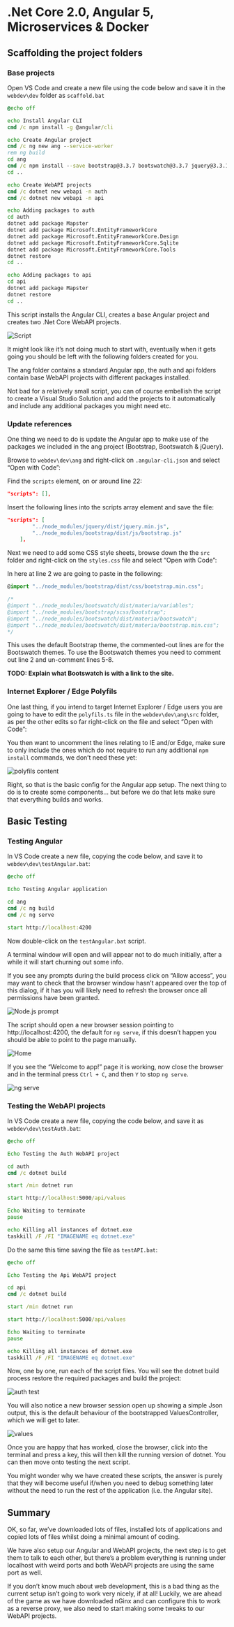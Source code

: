 # .Net Core 2.0, Angular 5, Microservices & Docker
## Scaffolding the project folders
### Base projects
Open VS Code and create a new file using the code below and save it in the `webdev\dev` folder as `scaffold.bat`
```bat
@echo off

echo Install Angular CLI
cmd /c npm install -g @angular/cli

echo Create Angular project
cmd /c ng new ang --service-worker
rem ng build
cd ang
cmd /c npm install --save bootstrap@3.3.7 bootswatch@3.3.7 jquery@3.3.1
cd ..

echo Create WebAPI projects
cmd /c dotnet new webapi -n auth
cmd /c dotnet new webapi -n api

echo Adding packages to auth
cd auth
dotnet add package Mapster
dotnet add package Microsoft.EntityFrameworkCore
dotnet add package Microsoft.EntityFrameworkCore.Design
dotnet add package Microsoft.EntityFrameworkCore.Sqlite
dotnet add package Microsoft.EntityFrameworkCore.Tools
dotnet restore
cd ..

echo Adding packages to api
cd api
dotnet add package Mapster
dotnet restore
cd ..
```
This script installs the Angular CLI, creates a base Angular project and creates two .Net Core WebAPI projects.
 
![Script](img/Project%20Folders%20-%2014%20-%20Script.png)

It might look like it’s not doing much to start with, eventually when it gets going you should be left with the following folders created for you.
 
The ang folder contains a standard Angular app, the auth and api folders contain base WebAPI projects with different packages installed. 

Not bad for a relatively small script, you can of course embellish the script to create a Visual Studio Solution and add the projects to it automatically and include any additional packages you might need etc.

### Update references
One thing we need to do is update the Angular app to make use of the packages we included in the ang project (Bootstrap, Bootswatch & jQuery).

Browse to `webdev\dev\ang` and right-click on `.angular-cli.json` and select “Open with Code”:

Find the `scripts` element, on or around line 22:
```json
"scripts": [],
```
Insert the following lines into the scripts array element and save the file:
```json
"scripts": [
        "../node_modules/jquery/dist/jquery.min.js",
        "../node_modules/bootstrap/dist/js/bootstrap.js"
    ],
```

Next we need to add some CSS style sheets, browse down the the `src` folder and right-click on the `styles.css` file and select “Open with Code”:

In here at line 2 we are going to paste in the following:
```ts
@import "../node_modules/bootstrap/dist/css/bootstrap.min.css";

/*
@import "../node_modules/bootswatch/dist/materia/variables";
@import "../node_modules/bootstrap/scss/bootstrap";
@import "../node_modules/bootswatch/dist/materia/bootswatch";
@import "../node_modules/bootswatch/dist/materia/bootstrap.min.css";
*/
```
This uses the default Bootstrap theme, the commented-out lines are for the Bootswatch themes. To use the Bootswatch themes you need to comment out line 2 and un-comment lines 5-8.

**TODO: Explain what Bootswatch is with a link to the site.**

### Internet Explorer / Edge Polyfils
One last thing, if you intend to target Internet Explorer / Edge users you are going to have to edit the `polyfils.ts` file in the `webdev\dev\ang\src` folder, as per the other edits so far right-click on the file and select “Open with Code”:

You then want to uncomment the lines relating to IE and/or Edge, make sure to only include the ones which do not require to run any additional `npm install` commands, we don’t need these yet:

![polyfils content](img/Project%20Folders%20-%2019%20-%20polyfils.png)
 
Right, so that is the basic config for the Angular app setup.
The next thing to do is to create some components… but before we do that lets make sure that everything builds and works.

## Basic Testing
### Testing Angular
In VS Code create a new file, copying the code below, and save it to `webdev\dev\testAngular.bat`:
```bat
@echo off

Echo Testing Angular application

cd ang
cmd /c ng build
cmd /c ng serve

start http://localhost:4200
```
Now double-click on the `testAngular.bat` script.
 
A terminal window will open and will appear not to do much initially, after a while it will start churning out some info.
 

If you see any prompts during the build process click on “Allow access”, you may want to check that the browser window hasn’t appeared over the top of this dialog, if it has you will likely need to refresh the browser once all permissions have been granted.
 
![Node.js prompt](img/Project%20Folders%20-%2020%20-%20NodeJs%20prompt.png)
 
The script should open a new browser session pointing to http://localhost:4200, the default for `ng serve`, if this doesn’t happen you should be able to point to the page manually.
 
![Home](img/Project%20Folders%20-%2021%20-%20Home.png)
 
If you see the “Welcome to app!” page it is working, now close the browser and in the terminal press `Ctrl + C`, and then `Y` to stop `ng serve`.

![ng serve](img/Project%20Folders%20-%2022%20-%20ngserve.png)
 
### Testing the WebAPI projects
In VS Code create a new file, copying the code below, and save it as `webdev\dev\testAuth.bat`:
```bat
@echo off

Echo Testing the Auth WebAPI project

cd auth
cmd /c dotnet build

start /min dotnet run

start http://localhost:5000/api/values

Echo Waiting to terminate
pause

echo Killing all instances of dotnet.exe
taskkill /F /FI "IMAGENAME eq dotnet.exe"
```
Do the same this time saving the file as `testAPI.bat`:
```bat
@echo off

Echo Testing the Api WebAPI project

cd api
cmd /c dotnet build

start /min dotnet run

start http://localhost:5000/api/values

Echo Waiting to terminate
pause

echo Killing all instances of dotnet.exe
taskkill /F /FI "IMAGENAME eq dotnet.exe"
```
Now, one by one, run each of the script files. You will see the dotnet build process restore the required packages and build the project:
 
![auth test](img/Project%20Folders%20-%2023%20-%20auth%20test.png)
 
You will also notice a new browser session open up showing a simple Json output, this is the default behaviour of the bootstrapped ValuesController, which we will get to later.
 
![values](img/Project%20Folders%20-%2024%20-%20auth%20test%20values.png)
 
Once you are happy that has worked, close the browser, click into the terminal and press a key, this will then kill the running version of dotnet. You can then move onto testing the next script.

You might wonder why we have created these scripts, the answer is purely that they will become useful if/when you need to debug something later without the need to run the rest of the application (i.e. the Angular site).

## Summary
OK, so far, we’ve downloaded lots of files, installed lots of applications and copied lots of files whilst doing a minimal amount of coding.

We have also setup our Angular and WebAPI projects, the next step is to get them to talk to each other, but there’s a problem everything is running under localhost with weird ports and both WebAPI projects are using the same port as well. 

If you don’t know much about web development, this is a bad thing as the current setup isn’t going to work very nicely, if at all! Luckily, we are ahead of the game as we have downloaded nGinx and can configure this to work as a reverse proxy, we also need to start making some tweaks to our WebAPI projects.
